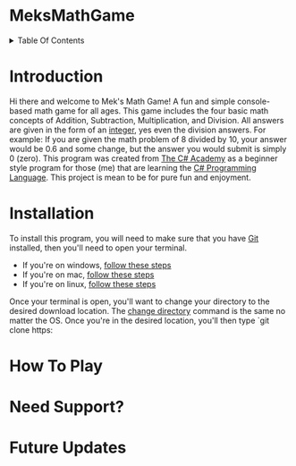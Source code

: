# MeksMathGame

<details>
    <summary>Table Of Contents</summary>

- [Introduction](#introduction)
- [Installation](#installation)
- [How To Play](#how-to-play)
- [Need Support?](#need-support?)
- [Future Updates](#future-updates)
</details>

# Introduction

Hi there and welcome to Mek's Math Game! A fun and simple console-based math game for all ages. This game includes the four basic math concepts of Addition, Subtraction, Multiplication, and Division. All answers are given in the form of an [integer](https://www.techtarget.com/whatis/definition/integer), yes even the division answers. For example: If you are given the math problem of 8 divided by 10, your answer would be 0.6 and some change, but the answer you would submit is simply 0 (zero). This program was created from [The C# Academy](https://www.thecsharpacademy.com/#) as a beginner style program for those (me) that are learning the [C# Programming Language](https://learn.microsoft.com/en-us/dotnet/csharp/tour-of-csharp/). This project is mean to be for pure fun and enjoyment.

# Installation

To install this program, you will need to make sure that you have [Git](https://git-scm.com/downloads) installed, then you'll need to open your terminal.
- If you're on windows, [follow these steps](https://www.computerworld.com/article/3676596/how-to-manage-and-customize-windows-terminal.html#:~:text=Launching%20Windows%20Terminal)
- If you're on mac, [follow these steps](https://support.apple.com/guide/terminal/open-or-quit-terminal-apd5265185d-f365-44cb-8b09-71a064a42125/mac#:~:text=Terminal%20for%20me-,Open%20Terminal,%2C%20then%20double-click%20Terminal.)
- If you're on linux, [follow these steps](https://www.makeuseof.com/how-to-open-terminal-in-linux/#:~:text=Use%20Keyboard%20Shortcuts%20to%20Open%20the%20Linux%20Terminal&text=If%20you%20are%20a%20fan,to%20fire%20up%20the%20terminal.)

Once your terminal is open, you'll want to change your directory to the desired download location. The [change directory](https://www.lifewire.com/change-directories-in-command-prompt-5185508#:~:text=Type%20cmd%20into%20the%20Windows%2011%20or%20Windows%2010%20search,directory%20changes%20don%27t%20work.) command is the same no matter the OS. Once you're in the desired location, you'll then type `git clone https:

# How To Play

# Need Support?

# Future Updates